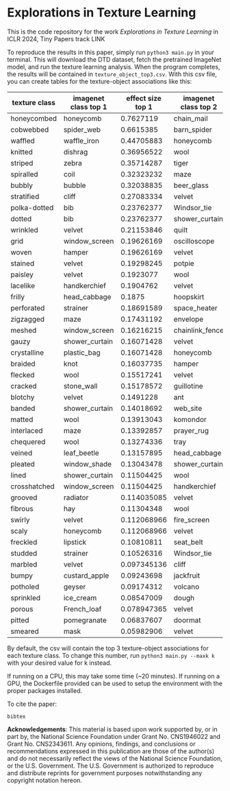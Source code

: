 # Explorations in Texture Learning

This is the code repository for the work *Explorations in Texture Learning* in ICLR 2024, Tiny Papers track LINK 

To reproduce the results in this paper, simply run `python3 main.py` in your terminal. This will download the DTD dataset, fetch the pretrained ImageNet model, and run the texture learning analysis. When the program completes, the results will be contained in `texture_object_top3.csv`. With this csv file, you can create tables for the texture-object associations like this:

|texture class|imagenet class top 1|effect size top 1|imagenet class top 2|effect size top 2|imagenet class top 3|effect size top 3|
|---|---|---|---|---|---|---|
|honeycombed|honeycomb|0.7627119|chain_mail|0.050847456|leaf_beetle|0.016949153|
|cobwebbed|spider_web|0.6615385|barn_spider|0.06153846|radio_telescope|0.03076923|
|waffled|waffle_iron|0.44705883|honeycomb|0.105882354|pretzel|0.07058824|
|knitted|dishrag|0.36956522|wool|0.26086956|cardigan|0.1521739|
|striped|zebra|0.35714287|tiger|0.16666667|velvet|0.11904762|
|spiralled|coil|0.32323232|maze|0.060606062|knot|0.04040404|
|bubbly|bubble|0.32038835|beer_glass|0.097087376|honeycomb|0.058252428|
|stratified|cliff|0.27083334|velvet|0.1875|stone_wall|0.09375|
|polka-dotted|bib|0.23762377|Windsor_tie|0.12871288|shower_curtain|0.10891089|
|dotted|bib|0.23762377|shower_curtain|0.12871288|wallet|0.10891089|
|wrinkled|velvet|0.21153846|quilt|0.17307693|wool|0.057692308|
|grid|window_screen|0.19626169|oscilloscope|0.11214953|shoji|0.07476635|
|woven|hamper|0.19626169|velvet|0.12149533|dishrag|0.093457945|
|stained|velvet|0.19298245|potpie|0.03508772|handkerchief|0.02631579|
|paisley|velvet|0.1923077|wool|0.115384616|shower_curtain|0.10576923|
|lacelike|handkerchief|0.1904762|velvet|0.104761906|stole|0.104761906|
|frilly|head_cabbage|0.1875|hoopskirt|0.09821428|velvet|0.08035714|
|perforated|strainer|0.18691589|space_heater|0.07476635|honeycomb|0.06542056|
|zigzagged|maze|0.17431192|envelope|0.12844037|quilt|0.110091746|
|meshed|window_screen|0.16216215|chainlink_fence|0.14414415|honeycomb|0.117117114|
|gauzy|shower_curtain|0.16071428|velvet|0.09821428|window_shade|0.071428575|
|crystalline|plastic_bag|0.16071428|honeycomb|0.09821428|pinwheel|0.071428575|
|braided|knot|0.16037735|hamper|0.11320755|dishrag|0.08490566|
|flecked|wool|0.15517241|velvet|0.0862069|cardigan|0.06896552|
|cracked|stone_wall|0.15178572|guillotine|0.0625|honeycomb|0.05357143|
|blotchy|velvet|0.1491228|ant|0.05263158|shower_curtain|0.02631579|
|banded|shower_curtain|0.14018692|web_site|0.093457945|Windsor_tie|0.07476635|
|matted|wool|0.13913043|komondor|0.07826087|wig|0.052173913|
|interlaced|maze|0.13392857|prayer_rug|0.08928572|buckle|0.08035714|
|chequered|wool|0.13274336|tray|0.097345136|web_site|0.07079646|
|veined|leaf_beetle|0.13157895|head_cabbage|0.096491225|walking_stick|0.05263158|
|pleated|window_shade|0.13043478|shower_curtain|0.12173913|velvet|0.11304348|
|lined|shower_curtain|0.11504425|wool|0.07964602|window_shade|0.07964602|
|crosshatched|window_screen|0.11504425|handkerchief|0.061946902|velvet|0.053097345|
|grooved|radiator|0.114035085|velvet|0.096491225|doormat|0.078947365|
|fibrous|hay|0.11304348|wool|0.052173913|pot|0.052173913|
|swirly|velvet|0.112068966|fire_screen|0.112068966|shower_curtain|0.094827585|
|scaly|honeycomb|0.112068966|velvet|0.060344826|tile_roof|0.060344826|
|freckled|lipstick|0.10810811|seat_belt|0.072072074|Band_Aid|0.072072074|
|studded|strainer|0.10526316|Windsor_tie|0.0877193|cuirass|0.07017544|
|marbled|velvet|0.097345136|cliff|0.053097345|spider_web|0.044247787|
|bumpy|custard_apple|0.09243698|jackfruit|0.05042017|abacus|0.033613447|
|potholed|geyser|0.09174312|volcano|0.08256881|manhole_cover|0.055045873|
|sprinkled|ice_cream|0.08547009|dough|0.05982906|confectionery|0.042735044|
|porous|French_loaf|0.078947365|velvet|0.05263158|honeycomb|0.05263158|
|pitted|pomegranate|0.06837607|doormat|0.051282052|velvet|0.051282052|
|smeared|mask|0.05982906|velvet|0.051282052|paintbrush|0.042735044|

By default, the csv will contain the top 3 texture-object associations for each texture class. To change this number, run `python3 main.py --maxk k` with your desired value for k instead. 

If running on a CPU, this may take some time (~20 minutes). If running on a GPU, the Dockerfile provided can be used to setup the environment with the proper packages installed. 

To cite the paper:

```
bibtex
```

**Acknowledgements**:
This material is based upon work supported by, or in part by, the National Science Foundation under Grant No. CNS1946022 and Grant No. CNS2343611. Any opinions, findings, and conclusions or recommendations expressed in this publication are those of the author(s) and do not necessarily reflect the views of the National Science Foundation, or the U.S. Government. The U.S. Government is authorized to reproduce and distribute reprints for government purposes notwithstanding any copyright notation hereon.